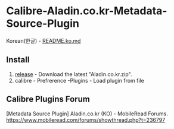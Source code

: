 Calibre-Aladin.co.kr-Metadata-Source-Plugin
===========================================


Korean(한글) - [README.ko.md](README.ko.md) 


Install
-------
1. [release](https://github.com/sseeookk/Calibre-Aladin.co.kr-Metadata-Source-Plugin/releases) - Download the latest "Aladin.co.kr.zip".
2. calibre - Prefrerence -Plugins - Load plugin from file 

Calibre Plugins Forum
---------------------
[Metadata Source Plugin] Aladin.co.kr (KO) - MobileRead Forums.
https://www.mobileread.com/forums/showthread.php?t=236797




